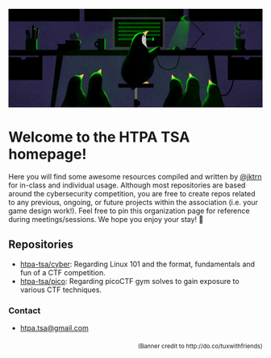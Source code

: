 <p align="center">
  <img src="/profile/banner.png">
</p>


# Welcome to the HTPA TSA homepage!
Here you will find some awesome resources compiled and written by [@jktrn](https://github.com/jktrn) for in-class and individual usage. Although most repositories are based around the cybersecurity competition, you are free to create repos related to any previous, ongoing, or future projects within the association (i.e. your game design work!). Feel free to pin this organization page for reference during meetings/sessions. We hope you enjoy your stay! 💙

## Repositories
- [htpa-tsa/cyber](https://github.com/htpa-tsa/cyber): Regarding Linux 101 and the format, fundamentals and fun of a CTF competition.
- [htpa-tsa/pico](https://github.com/htpa-tsa/pico): Regarding picoCTF gym solves to gain exposure to various CTF techniques.

### Contact
- htpa.tsa@gmail.com

<p align="right"><sub>(Banner credit to http://do.co/tuxwithfriends)</sub></p>

